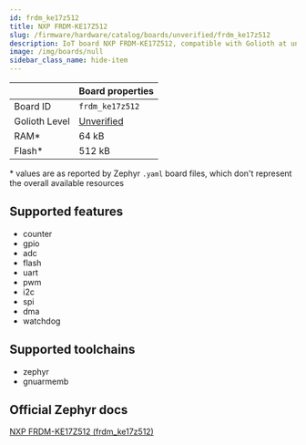 ```yaml
---
id: frdm_ke17z512
title: NXP FRDM-KE17Z512
slug: /firmware/hardware/catalog/boards/unverified/frdm_ke17z512
description: IoT board NXP FRDM-KE17Z512, compatible with Golioth at unverified level.
image: /img/boards/null
sidebar_class_name: hide-item
---
```


[//]: # (This is an auto-generated file, do not edit! Changes to it will be lost upon re-generation)



|                | Board properties     |
| -------------  | -------------------- |
| Board ID       | `frdm_ke17z512` |
| Golioth Level  | [Unverified](/firmware/hardware#unverified-boards) |
| RAM*           | 64 kB |
| Flash*         | 512 kB |

\* values are as reported by Zephyr `.yaml` board files, which don't represent the overall available resources



## Supported features

* counter
* gpio
* adc
* flash
* uart
* pwm
* i2c
* spi
* dma
* watchdog

## Supported toolchains

* zephyr
* gnuarmemb

## Official Zephyr docs

[NXP FRDM-KE17Z512 (frdm_ke17z512)](https://docs.zephyrproject.org/latest/boards/nxp/frdm_ke17z512/doc/index.html)
